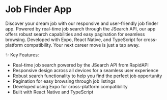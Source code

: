 # Job Finder App

Discover your dream job with our responsive and user-friendly job finder app. Powered by real-time job search through the JSearch API, our app offers robust search capabilities and easy pagination for seamless browsing. Developed with Expo, React Native, and TypeScript for cross-platform compatibility. Your next career move is just a tap away.

✨ Key Features:
 - Real-time job search powered by the JSearch API from RapidAPI
 - Responsive design across all devices for a seamless user experience
 - Robust search functionality to help you find the perfect job opportunity
 - Pagination for easy browsing through job listings
 - Developed using Expo for cross-platform compatibility
 - Built with React Native and TypeScript
 